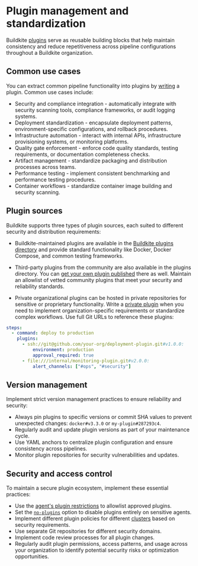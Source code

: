 # Plugin management and standardization

Buildkite [plugins](https://buildkite.com/docs/pipelines/integrations/plugins) serve as reusable building blocks that help maintain consistency and reduce repetitiveness across pipeline configurations throughout a Buildkite organization.

## Common use cases

You can extract common pipeline functionality into plugins by [writing](/docs/pipelines/integrations/plugins/writing) a plugin. Common use cases include:

- Security and compliance integration - automatically integrate with security scanning tools, compliance frameworks, or audit logging systems.
- Deployment standardization - encapsulate deployment patterns, environment-specific configurations, and rollback procedures.
- Infrastructure automation - interact with internal APIs, infrastructure provisioning systems, or monitoring platforms.
- Quality gate enforcement - enforce code quality standards, testing requirements, or documentation completeness checks.
- Artifact management - standardize packaging and distribution processes across teams.
- Performance testing - implement consistent benchmarking and performance testing procedures.
- Container workflows - standardize container image building and security scanning.

## Plugin sources

Buildkite supports three types of plugin sources, each suited to different security and distribution requirements:

- Buildkite-maintained plugins are available in the [Buildkite plugins directory](/docs/pipelines/integrations/plugins/directory) and provide standard functionality like Docker, Docker Compose, and common testing frameworks.

- Third-party plugins from the community are also available in the plugins directory. You can [get your own plugin published](/docs/pipelines/integrations/plugins/writing#publish-to-the-buildkite-plugins-directory) there as well. Maintain an allowlist of vetted community plugins that meet your security and reliability standards.

- Private organizational plugins can be hosted in private repositories for sensitive or proprietary functionality. Write a [private plugin](/docs/pipelines/integrations/plugins/using#plugin-sources) when you need to implement organization-specific requirements or standardize complex workflows. Use full Git URLs to reference these plugins:

```yml
steps:
  - command: deploy to production
    plugins:
      - ssh://git@github.com/your-org/deployment-plugin.git#v1.0.0:
          environment: production
          approval_required: true
      - file:///internal/monitoring-plugin.git#v2.0.0:
          alert_channels: ["#ops", "#security"]
```

## Version management

Implement strict version management practices to ensure reliability and security:

- Always pin plugins to specific versions or commit SHA values to prevent unexpected changes: `docker#v3.3.0` or `my-plugin#287293c4`.
- Regularly audit and update plugin versions as part of your maintenance cycle.
- Use YAML anchors to centralize plugin configuration and ensure consistency across pipelines.
- Monitor plugin repositories for security vulnerabilities and updates.

## Security and access control

To maintain a secure plugin ecosystem, implement these essential practices:

- Use the [agent's plugin restrictions](/docs/agent/v3/securing#restrict-access-by-the-buildkite-agent-controller-allow-a-list-of-plugins) to allowlist approved plugins.
- Set the [`no-plugins`](/docs/agent/v3/configuration#no-plugins) option to disable plugins entirely on sensitive agents.
- Implement different plugin policies for different [clusters](/docs/pipelines/clusters) based on security requirements.
- Use separate Git repositories for different security domains.
- Implement code review processes for all plugin changes.
- Regularly audit plugin permissions, access patterns, and usage across your organization to identify potential security risks or optimization opportunities.
